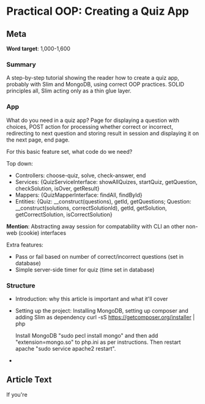 # Practical OOP: Creating a Quiz App
## Meta

**Word target**: 1,000-1,600

### Summary

A step-by-step tutorial showing the reader how to create a quiz app, probably with Slim and MongoDB, using correct OOP practices. SOLID principles all, Slim acting only as a thin glue layer.

### App

What do you need in a quiz app? Page for displaying a question with choices, POST action for processing whether correct or incorrect, redirecting to next question and storing result in session and displaying it on the next page, end page.

For this basic feature set, what code do we need?

Top down:
+ Controllers: choose-quiz, solve, check-answer, end
+ Services: {QuizServiceInterface: showAllQuizes, startQuiz, getQuestion, checkSolution, isOver, getResult}
+ Mappers: {QuizMapperInterface: findAll, findById}
+ Entities: {Quiz: __construct(questions), getId, getQuestions; Question: __construct(solutions, correctSolutionId), getId, getSolution, getCorrectSolution, isCorrectSolution}

**Mention**: Abstracting away session for compatability with CLI an other non-web (cookie) interfaces

Extra features: 
+ Pass or fail based on number of correct/incorrect questions (set in database)
+ Simple server-side timer for quiz (time set in database)

### Structure

+ Introduction: why this article is important and what it'll cover
+ Setting up the project: Installing MongoDB, setting up composer and adding Slim as dependency
    curl -sS https://getcomposer.org/installer | php
    
    Install MongoDB "sudo pecl install mongo" and then add "extension=mongo.so" to php.ini as per instructions. Then restart apache "sudo service apache2 restart".
+

## Article Text

If you're 
